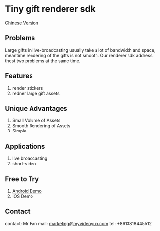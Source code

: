# Tiny gift renderer sdk

[Chinese Version](README.md)

## Problems

Large gifts in live-broadcasting usually take a lot of bandwidth and space, meantime rendering of the gifts is not smooth. Our renderer sdk address thest two problems at the same time.

## Features

1. render stickers
2. redner large gift assets

## Unique Advantages

1. Small Volume of Assets
2. Smooth Rendering of Assets
3. Simple

## Applications

1. live broadcasting
2. short-video

## Free to Try

1. [Android Demo](https://github.com/myvideoyun/TinyGiftRendererAndroid)
2. [IOS Demo](https://github.com/myvideoyun/TinyGiftRendererIOS)

## Contact

contact: Mr Fan
mail: marketing@myvideoyun.com
tel: +8613818445512
